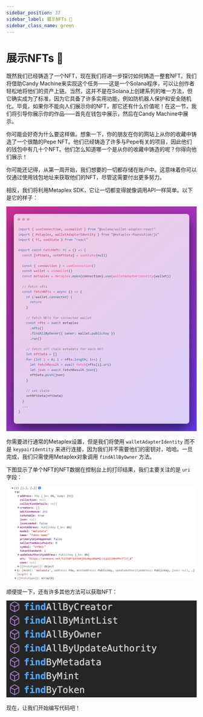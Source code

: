 ```yaml
---
sidebar_position: 37
sidebar_label: 展示NFTs 💃
sidebar_class_name: green
---
```


# 展示NFTs 💃

既然我们已经铸造了一个NFT，现在我们将进一步探讨如何铸造一整套NFT。我们将借助Candy Machine来实现这个任务——这是一个Solana程序，可以让创作者轻松地将他们的资产上链。当然，这并不是在Solana上创建系列的唯一方法，但它确实成为了标准，因为它具备了许多实用功能，例如防机器人保护和安全随机化。毕竟，如果你不能向人们展示你的NFT，那它还有什么价值呢！在这一节，我们将引导你展示你的作品——首先在钱包中展示，然后在Candy Machine中展示。

你可能会好奇为什么要这样做。想象一下，你的朋友在你的网站上从你的收藏中铸造了一个很酷的Pepe NFT。他们已经铸造了许多与Pepe有关的项目，因此他们的钱包中有几十个NFT。他们怎么知道哪一个是从你的收藏中铸造的呢？你得向他们展示！

你可能还记得，从第一周开始，我们想要的一切都存储在账户中。这意味着你可以仅通过使用钱包地址来获取他们的NFT，尽管这需要付出更多努力。

相反，我们将利用Metaplex SDK，它让一切都变得就像调用API一样简单。以下是它的样子：

![](./img/display-nft.png)

你需要进行通常的Metaplex设置，但是我们将使用 `walletAdapterIdentity` 而不是 `keypairIdentity` 来进行连接，因为我们并不需要他们的密钥对，哈哈。一旦完成，我们只需使用Metaplex对象调用 `findAllByOwner` 方法。

下图显示了单个NFT的NFT数据在控制台上的打印结果，我们主要关注的是 `uri` 字段：

![](./img/nft-url.png)

顺便提一下，还有许多其他方法可以获取NFT：

![](./img/other-way-find-nft.png)

现在，让我们开始编写代码吧！
